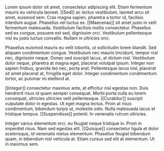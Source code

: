 Lorem ipsum dolor sit amet, consectetur adipiscing elit. Etiam fermentum mauris eu vehicula laoreet. [[Sed]] ac lectus vestibulum, laoreet arcu sit amet, euismod sem. Cras magna sapien, pharetra a tortor id, facilisis interdum augue. Phasellus vel luctus ex. [[Maecenas]] sit amet justo in velit fermentum malesuada. Vestibulum facilisis mollis consectetur. Phasellus sed ex congue, posuere est sed, dignissim orci. Vestibulum pellentesque nisl eu justo luctus convallis. Nullam in ultricies orci.

Phasellus euismod mauris eu velit lobortis, ut sollicitudin lorem blandit. Sed aliquam condimentum congue. Vestibulum nec mauris tincidunt, tempor nisl nec, dignissim neque. Donec sed suscipit lacus, at dictum nisl. Vestibulum dolor neque, pharetra at magna eget, placerat volutpat ipsum. Integer non sapien finibus, gravida leo nec, porta erat. Pellentesque lacus nisl, placerat sit amet placerat at, fringilla eget dolor. Integer condimentum condimentum tortor, ac pulvinar mi eleifend at.

[[Integer]] consectetur maximus ante, at efficitur nisl egestas non. Duis hendrerit risus id quam semper consequat. Morbi porta nulla eu lorem consequat, ultricies ultricies velit pellentesque. [[Curabitur]] suscipit vulputate dolor in egestas. Ut eget magna lectus. Proin at risus condimentum, bibendum turpis ut, molestie odio. Nulla malesuada lacus et tristique tempus. [[Suspendisse]] potenti. In venenatis rutrum ultricies.

Integer varius elementum orci, eu feugiat neque tristique in. Proin in imperdiet risus. Nam sed egestas elit. [[Quisque]] consectetur ligula et dolor scelerisque, id venenatis metus elementum. Phasellus feugiat bibendum quam, in bibendum nisl vehicula at. Etiam cursus sed elit at elementum. Ut in maximus sem.